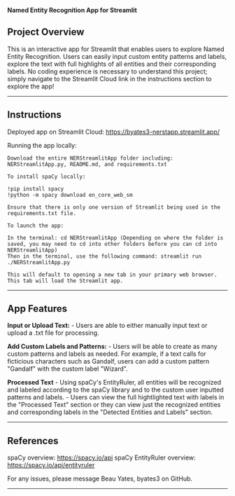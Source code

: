 **Named Entity Recognition App for Streamlit**

**Project Overview**
---

This is an interactive app for Streamlit that enables users to explore Named Entity Recognition. Users can easily input custom entity patterns and labels, explore the text with full highlights of all entities and their corresponding labels. No coding experience is necessary to understand this project; simply navigate to the Streamlit Cloud link in the instructions section to explore the app!

-------------------------------------------------------------------------

**Instructions**
---

Deployed app on Streamlit Cloud:
https://byates3-nerstapp.streamlit.app/

Running the app locally:

    Download the entire NERStreamlitApp folder including: NERStreamlitApp.py, README.md, and requirements.txt

    To install spaCy locally:

    !pip install spacy
    !python -m spacy download en_core_web_sm

    Ensure that there is only one version of Streamlit being used in the requirements.txt file.

    To launch the app:

    In the terminal: cd NERStreamlitApp (Depending on where the folder is saved, you may need to cd into other folders before you can cd into NERStreamlitApp)
    Then in the terminal, use the following command: streamlit run ./NERStreamlitApp.py

    This will default to opening a new tab in your primary web browser. This tab will load the Streamlit app.

-------------------------------------------------------------------------

**App Features**
---

**Input or Upload Text:**
    - Users are able to either manually input text or upload a .txt file for processing. 

**Add Custom Labels and Patterns:**
    - Users will be able to create as many custom patterns and labels as needed. For example, if a text calls for ficticious characters such as Gandalf, users can add a custom pattern "Gandalf" with the custom label "Wizard". 

**Processed Text**
    - Using spaCy's EntityRuler, all entities will be recognized and labeled according to the spaCy library and to the custom user inputted patterns and labels.
    - Users can view the full hightlighted text with labels in the "Processed Text" section or they can view just the recognized entities and corresponding labels in the "Detected Entities and Labels" section.

-------------------------------------------------------------------------

**References**
---

spaCy overview: https://spacy.io/api
spaCy EntityRuler overview: https://spacy.io/api/entityruler

For any issues, please message Beau Yates, byates3 on GitHub.

-------------------------------------------------------------------------